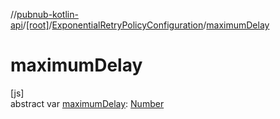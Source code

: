 //[pubnub-kotlin-api](../../../index.md)/[[root]](../index.md)/[ExponentialRetryPolicyConfiguration](index.md)/[maximumDelay](maximum-delay.md)

# maximumDelay

[js]\
abstract var [maximumDelay](maximum-delay.md): [Number](https://kotlinlang.org/api/core/kotlin-stdlib/kotlin/-number/index.html)

